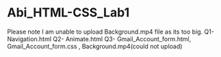 # Abi_HTML-CSS_Lab1

Please note I am unable to upload Background.mp4 file as its too big. 
Q1- Navigation.html
Q2- Animate.html
Q3- Gmail_Account_form.html,  Gmail_Account_form.css , Background.mp4(could not upload)
